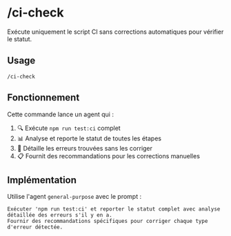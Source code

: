 # /ci-check

Exécute uniquement le script CI sans corrections automatiques pour vérifier le statut.

## Usage

```
/ci-check
```

## Fonctionnement

Cette commande lance un agent qui :

1. 🔍 Exécute `npm run test:ci` complet
2. 📊 Analyse et reporte le statut de toutes les étapes
3. 📝 Détaille les erreurs trouvées sans les corriger
4. 📋 Fournit des recommandations pour les corrections manuelles

## Implémentation

Utilise l'agent `general-purpose` avec le prompt :

```
Exécuter 'npm run test:ci' et reporter le statut complet avec analyse détaillée des erreurs s'il y en a.
Fournir des recommandations spécifiques pour corriger chaque type d'erreur détectée.
```